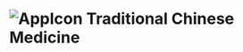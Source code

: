#  ![AppIcon](https://github.com/user-attachments/assets/36742bc7-ddb2-48fb-849a-3a20f3174f98)  Traditional Chinese Medicine
